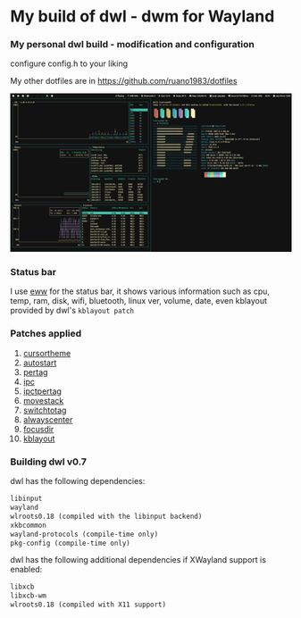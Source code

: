 # My build of dwl - dwm for Wayland

### My personal dwl build - modification and configuration
configure config.h to your liking

My other dotfiles are in https://github.com/ruano1983/dotfiles

![](/misc/1761656709_grim.png)

### Status bar
I use [eww](https://github.com/elkowar/eww) for the status bar, it shows various information such as cpu, temp, ram, disk, wifi, bluetooth, linux ver, volume, date, even kblayout provided by dwl's `kblayout patch`

### Patches applied
1. [cursortheme](https://codeberg.org/dwl/dwl-patches/src/branch/main/patches/cursortheme/cursortheme.patch)
2. [autostart](https://codeberg.org/dwl/dwl-patches/src/branch/main/patches/autostart/autostart-0.7.patch)
3. [pertag](https://codeberg.org/dwl/dwl-patches/src/branch/main/patches/pertag/pertag.patch)
4. [ipc](https://codeberg.org/dwl/dwl-patches/src/branch/main/patches/ipc/ipc.patch)
5. [ipctpertag](https://codeberg.org/dwl/dwl-patches/src/branch/main/patches/ipc/ipcpertag.patch)
6. [movestack](https://codeberg.org/dwl/dwl-patches/src/branch/main/patches/movestack/movestack.patch)
7. [switchtotag](https://codeberg.org/dwl/dwl-patches/src/branch/main/patches/switchtotag/switchtotag.patch)
8. [alwayscenter](https://github.com/ruano1983/dwl/blob/main/patches/alwayscenter.patch)
9. [focusdir](https://codeberg.org/dwl/dwl-patches/src/branch/main/patches/focusdir/focusdir.patch)
10. [kblayout](https://codeberg.org/dwl/dwl-patches/src/branch/main/patches/kblayout/kblayout.patch)

### Building dwl v0.7
dwl has the following dependencies:

    libinput
    wayland
    wlroots0.18 (compiled with the libinput backend)
    xkbcommon
    wayland-protocols (compile-time only)
    pkg-config (compile-time only)

dwl has the following additional dependencies if XWayland support is enabled:

    libxcb
    libxcb-wm
    wlroots0.18 (compiled with X11 support)

